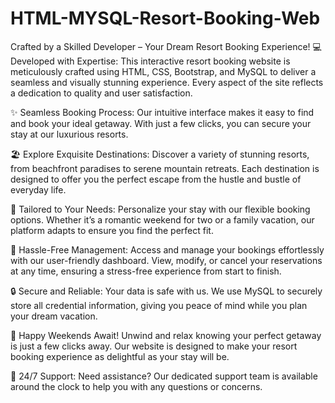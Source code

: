 # HTML-MYSQL-Resort-Booking-Web
Crafted by a Skilled Developer – Your Dream Resort Booking Experience!
💻 Developed with Expertise: This interactive resort booking website is meticulously crafted using HTML, CSS, Bootstrap, and MySQL to deliver a seamless and visually stunning experience. Every aspect of the site reflects a dedication to quality and user satisfaction.

✨ Seamless Booking Process: Our intuitive interface makes it easy to find and book your ideal getaway. With just a few clicks, you can secure your stay at our luxurious resorts.

🏖️ Explore Exquisite Destinations: Discover a variety of stunning resorts, from beachfront paradises to serene mountain retreats. Each destination is designed to offer you the perfect escape from the hustle and bustle of everyday life.

🌟 Tailored to Your Needs: Personalize your stay with our flexible booking options. Whether it’s a romantic weekend for two or a family vacation, our platform adapts to ensure you find the perfect fit.

💼 Hassle-Free Management: Access and manage your bookings effortlessly with our user-friendly dashboard. View, modify, or cancel your reservations at any time, ensuring a stress-free experience from start to finish.

🔒 Secure and Reliable: Your data is safe with us. We use MySQL to securely store all credential information, giving you peace of mind while you plan your dream vacation.

🎉 Happy Weekends Await! Unwind and relax knowing your perfect getaway is just a few clicks away. Our website is designed to make your resort booking experience as delightful as your stay will be.

💬 24/7 Support: Need assistance? Our dedicated support team is available around the clock to help you with any questions or concerns.
